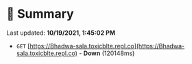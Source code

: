 # 📖 Summary
Last updated: **10/19/2021, 1:45:02 PM**

- `GET` [https://Bhadwa-sala.toxicblte.repl.co](https://Bhadwa-sala.toxicblte.repl.co) - **Down** (120148ms)
